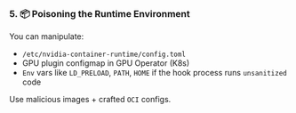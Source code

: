 ### 5. 📦 **Poisoning the Runtime Environment**

You can manipulate:

- `/etc/nvidia-container-runtime/config.toml`
- GPU plugin configmap in GPU Operator (K8s)
- `Env` vars like `LD_PRELOAD`, `PATH`, `HOME` if the hook process runs `unsanitized` code

Use malicious images + crafted `OCI` configs.


